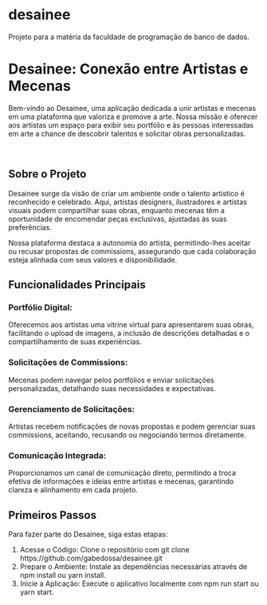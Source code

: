 # desainee
Projeto para a matéria da faculdade de programação de banco de dados.

<h1>Desainee: Conexão entre Artistas e Mecenas</h1>
<p>Bem-vindo ao Desainee, uma aplicação dedicada a unir artistas e mecenas em uma plataforma que valoriza e promove a arte. Nossa missão é oferecer aos artistas um espaço para exibir seu portfólio e às pessoas interessadas em arte a chance de descobrir talentos e solicitar obras personalizadas.</p>
</br>
<h2>Sobre o Projeto</h2>
<p>Desainee surge da visão de criar um ambiente onde o talento artístico é reconhecido e celebrado. Aqui, artistas designers, ilustradores e artistas visuais podem compartilhar suas obras, enquanto mecenas têm a oportunidade de encomendar peças exclusivas, ajustadas às suas preferências.

Nossa plataforma destaca a autonomia do artista, permitindo-lhes aceitar ou recusar propostas de commissions, assegurando que cada colaboração esteja alinhada com seus valores e disponibilidade.</p>

<h2>Funcionalidades Principais</h2>
<h3>Portfólio Digital:</h3><p>Oferecemos aos artistas uma vitrine virtual para apresentarem suas obras, facilitando o upload de imagens, a inclusão de descrições detalhadas e o compartilhamento de suas experiências.</p>

<h3>Solicitações de Commissions:</h3><p>Mecenas podem navegar pelos portfólios e enviar solicitações personalizadas, detalhando suas necessidades e expectativas.</p>

<h3>Gerenciamento de Solicitações:</h3><p>Artistas recebem notificações de novas propostas e podem gerenciar suas commissions, aceitando, recusando ou negociando termos diretamente.</p>

<h3>Comunicação Integrada:</h3><p>Proporcionamos um canal de comunicação direto, permitindo a troca efetiva de informações e ideias entre artistas e mecenas, garantindo clareza e alinhamento em cada projeto.</p>

<h2>Primeiros Passos</h2>
<p>Para fazer parte do Desainee, siga estas etapas:</p>
<ol>
  <li>Acesse o Código: Clone o repositório com git clone https://github.com/gabedossa/desainee.git </li>
  <li>Prepare o Ambiente: Instale as dependências necessárias através de npm install ou yarn install.</li>
  <li>Inicie a Aplicação: Execute o aplicativo localmente com npm run start ou yarn start.</li>
</ol>
